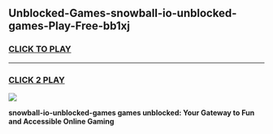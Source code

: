 
## Unblocked-Games-snowball-io-unblocked-games-Play-Free-bb1xj
<h3>
<a href="https://premium76.site?title=snowball-io-unblocked-games&ref=17A">CLICK TO PLAY</a></h3>
<hr>

<h3>
<a href="https://premium76.site?title=snowball-io-unblocked-games&ref=17A">CLICK 2 PLAY</a>
  
</h3>

<a href="https://premium76.site?title=snowball-io-unblocked-games&ref=17A"><img src="https://clearcache.store/games.png"></a>


**snowball-io-unblocked-games games unblocked: Your Gateway to Fun and Accessible Online Gaming**
